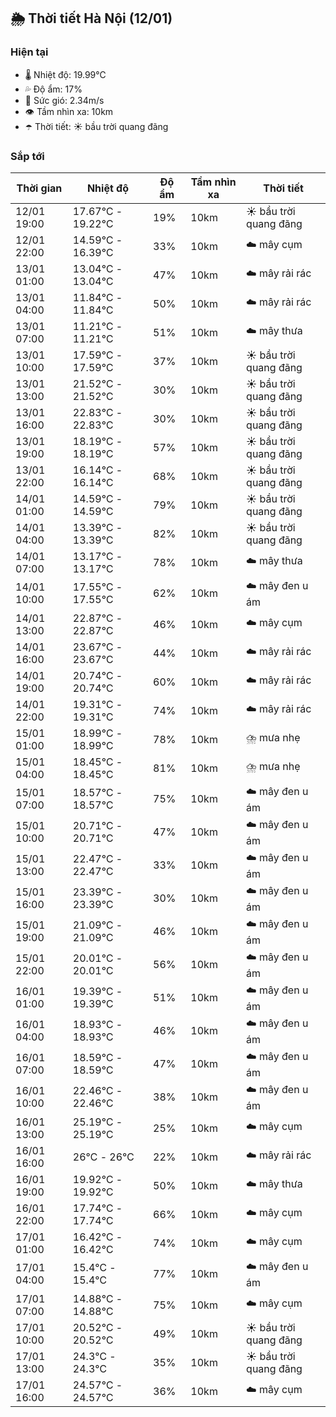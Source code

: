 ## 🌦️ Thời tiết Hà Nội (12/01)

### Hiện tại

- 🌡️ Nhiệt độ: 19.99℃
- 💦 Độ ẩm: 17%
- 💨 Sức gió: 2.34m/s
- 👁️ Tầm nhìn xa: 10km
- ☂️ Thời tiết: ☀️ bầu trời quang đãng

### Sắp tới

| Thời gian | Nhiệt độ | Độ ẩm | Tầm nhìn xa | Thời tiết |
| --- | --- | --- | --- | --- |
| 12/01 19:00 | 17.67℃ - 19.22℃ | 19% | 10km | ☀️ bầu trời quang đãng |
| 12/01 22:00 | 14.59℃ - 16.39℃ | 33% | 10km | ☁️ mây cụm |
| 13/01 01:00 | 13.04℃ - 13.04℃ | 47% | 10km | ☁️ mây rải rác |
| 13/01 04:00 | 11.84℃ - 11.84℃ | 50% | 10km | ☁️ mây rải rác |
| 13/01 07:00 | 11.21℃ - 11.21℃ | 51% | 10km | ☁️ mây thưa |
| 13/01 10:00 | 17.59℃ - 17.59℃ | 37% | 10km | ☀️ bầu trời quang đãng |
| 13/01 13:00 | 21.52℃ - 21.52℃ | 30% | 10km | ☀️ bầu trời quang đãng |
| 13/01 16:00 | 22.83℃ - 22.83℃ | 30% | 10km | ☀️ bầu trời quang đãng |
| 13/01 19:00 | 18.19℃ - 18.19℃ | 57% | 10km | ☀️ bầu trời quang đãng |
| 13/01 22:00 | 16.14℃ - 16.14℃ | 68% | 10km | ☀️ bầu trời quang đãng |
| 14/01 01:00 | 14.59℃ - 14.59℃ | 79% | 10km | ☀️ bầu trời quang đãng |
| 14/01 04:00 | 13.39℃ - 13.39℃ | 82% | 10km | ☀️ bầu trời quang đãng |
| 14/01 07:00 | 13.17℃ - 13.17℃ | 78% | 10km | ☁️ mây thưa |
| 14/01 10:00 | 17.55℃ - 17.55℃ | 62% | 10km | ☁️ mây đen u ám |
| 14/01 13:00 | 22.87℃ - 22.87℃ | 46% | 10km | ☁️ mây cụm |
| 14/01 16:00 | 23.67℃ - 23.67℃ | 44% | 10km | ☁️ mây rải rác |
| 14/01 19:00 | 20.74℃ - 20.74℃ | 60% | 10km | ☁️ mây rải rác |
| 14/01 22:00 | 19.31℃ - 19.31℃ | 74% | 10km | ☁️ mây rải rác |
| 15/01 01:00 | 18.99℃ - 18.99℃ | 78% | 10km | ⛈️ mưa nhẹ |
| 15/01 04:00 | 18.45℃ - 18.45℃ | 81% | 10km | ⛈️ mưa nhẹ |
| 15/01 07:00 | 18.57℃ - 18.57℃ | 75% | 10km | ☁️ mây đen u ám |
| 15/01 10:00 | 20.71℃ - 20.71℃ | 47% | 10km | ☁️ mây đen u ám |
| 15/01 13:00 | 22.47℃ - 22.47℃ | 33% | 10km | ☁️ mây đen u ám |
| 15/01 16:00 | 23.39℃ - 23.39℃ | 30% | 10km | ☁️ mây đen u ám |
| 15/01 19:00 | 21.09℃ - 21.09℃ | 46% | 10km | ☁️ mây đen u ám |
| 15/01 22:00 | 20.01℃ - 20.01℃ | 56% | 10km | ☁️ mây đen u ám |
| 16/01 01:00 | 19.39℃ - 19.39℃ | 51% | 10km | ☁️ mây đen u ám |
| 16/01 04:00 | 18.93℃ - 18.93℃ | 46% | 10km | ☁️ mây đen u ám |
| 16/01 07:00 | 18.59℃ - 18.59℃ | 47% | 10km | ☁️ mây đen u ám |
| 16/01 10:00 | 22.46℃ - 22.46℃ | 38% | 10km | ☁️ mây đen u ám |
| 16/01 13:00 | 25.19℃ - 25.19℃ | 25% | 10km | ☁️ mây cụm |
| 16/01 16:00 | 26℃ - 26℃ | 22% | 10km | ☁️ mây rải rác |
| 16/01 19:00 | 19.92℃ - 19.92℃ | 50% | 10km | ☁️ mây thưa |
| 16/01 22:00 | 17.74℃ - 17.74℃ | 66% | 10km | ☁️ mây cụm |
| 17/01 01:00 | 16.42℃ - 16.42℃ | 74% | 10km | ☁️ mây cụm |
| 17/01 04:00 | 15.4℃ - 15.4℃ | 77% | 10km | ☁️ mây đen u ám |
| 17/01 07:00 | 14.88℃ - 14.88℃ | 75% | 10km | ☁️ mây cụm |
| 17/01 10:00 | 20.52℃ - 20.52℃ | 49% | 10km | ☀️ bầu trời quang đãng |
| 17/01 13:00 | 24.3℃ - 24.3℃ | 35% | 10km | ☀️ bầu trời quang đãng |
| 17/01 16:00 | 24.57℃ - 24.57℃ | 36% | 10km | ☁️ mây cụm |
